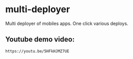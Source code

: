 # multi-deployer
Multi deployer of mobiles apps. One click various deploys.

## Youtube demo video:
	https://youtu.be/5HFkHJMZ7UE
